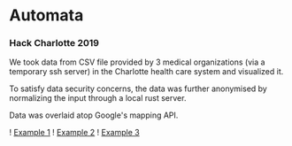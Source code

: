 # Automata

### Hack Charlotte 2019

We took data from CSV file provided by 3 medical organizations (via a temporary ssh server) in the Charlotte health care system and visualized it.

To satisfy data security concerns, the data was further anonymised by normalizing the input through a local rust server. 

Data was overlaid atop Google's mapping API.

! [Example 1](https://cdn.discordapp.com/attachments/513098379924996097/559195526592200715/Screen_Shot_2019-03-23_at_7.55.33_AM.png)
! [Example 2](https://cdn.discordapp.com/attachments/513098379924996097/559195525497225216/Screen_Shot_2019-03-23_at_7.55.54_AM.jpg)
! [Example 3](https://cdn.discordapp.com/attachments/513098379924996097/559195525681905664/Screen_Shot_2019-03-23_at_7.38.27_AM.jp2)
